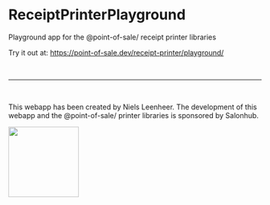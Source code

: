 # ReceiptPrinterPlayground

Playground app for the @point-of-sale/ receipt printer libraries

Try it out at: https://point-of-sale.dev/receipt-printer/playground/



<br>

-----

<br>

This webapp has been created by Niels Leenheer. The development of this webapp and the @point-of-sale/ printer libraries is sponsored by Salonhub.

<a href="https://salohub.nl"><img src="https://salonhub.nl/assets/images/salonhub.svg" width=140></a>
